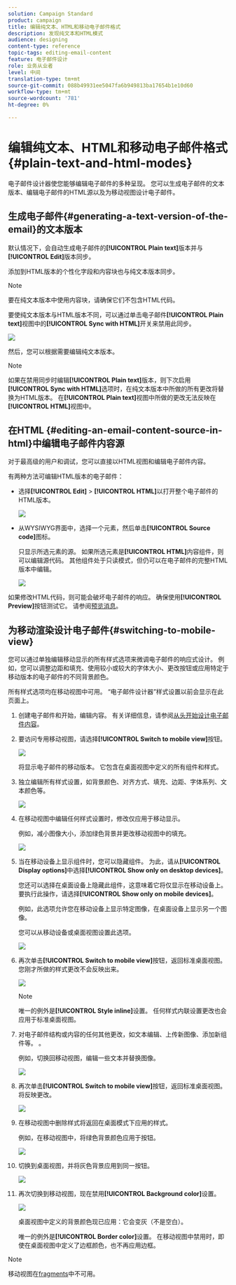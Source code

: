 ```yaml
---
solution: Campaign Standard
product: campaign
title: 编辑纯文本、HTML和移动电子邮件格式
description: 发现纯文本和HTML模式
audience: designing
content-type: reference
topic-tags: editing-email-content
feature: 电子邮件设计
role: 业务从业者
level: 中间
translation-type: tm+mt
source-git-commit: 088b49931ee5047fa6b949813ba17654b1e10d60
workflow-type: tm+mt
source-wordcount: '781'
ht-degree: 0%

---
```



# 编辑纯文本、HTML和移动电子邮件格式{#plain-text-and-html-modes}

电子邮件设计器使您能够编辑电子邮件的多种呈现。 您可以生成电子邮件的文本版本、编辑电子邮件的HTML源以及为移动视图设计电子邮件。

## 生成电子邮件{#generating-a-text-version-of-the-email}的文本版本

默认情况下，会自动生成电子邮件的&#x200B;**[!UICONTROL Plain text]**&#x200B;版本并与&#x200B;**[!UICONTROL Edit]**&#x200B;版本同步。

添加到HTML版本的个性化字段和内容块也与纯文本版本同步。

>[!NOTE]
>
>要在纯文本版本中使用内容块，请确保它们不包含HTML代码。

要使纯文本版本与HTML版本不同，可以通过单击电子邮件&#x200B;**[!UICONTROL Plain text]**&#x200B;视图中的&#x200B;**[!UICONTROL Sync with HTML]**&#x200B;开关来禁用此同步。

![](assets/email_designer_textversion.png)

然后，您可以根据需要编辑纯文本版本。

>[!NOTE]
>
>如果在禁用同步时编辑&#x200B;**[!UICONTROL Plain text]**&#x200B;版本，则下次启用&#x200B;**[!UICONTROL Sync with HTML]**&#x200B;选项时，在纯文本版本中所做的所有更改将替换为HTML版本。 在&#x200B;**[!UICONTROL Plain text]**&#x200B;视图中所做的更改无法反映在&#x200B;**[!UICONTROL HTML]**&#x200B;视图中。

## 在HTML {#editing-an-email-content-source-in-html}中编辑电子邮件内容源

对于最高级的用户和调试，您可以直接以HTML视图和编辑电子邮件内容。

有两种方法可编辑HTML版本的电子邮件：

* 选择&#x200B;**[!UICONTROL Edit]** > **[!UICONTROL HTML]**&#x200B;以打开整个电子邮件的HTML版本。

   ![](assets/email_designer_html1.png)

* 从WYSIWYG界面中，选择一个元素，然后单击&#x200B;**[!UICONTROL Source code]**&#x200B;图标。

   只显示所选元素的源。 如果所选元素是&#x200B;**[!UICONTROL HTML]**&#x200B;内容组件，则可以编辑源代码。 其他组件处于只读模式，但仍可以在电子邮件的完整HTML版本中编辑。

   ![](assets/email_designer_html2.png)

如果修改HTML代码，则可能会破坏电子邮件的响应。 确保使用&#x200B;**[!UICONTROL Preview]**&#x200B;按钮测试它。 请参阅[预览消息](../../sending/using/previewing-messages.md)。

## 为移动渲染设计电子邮件{#switching-to-mobile-view}

您可以通过单独编辑移动显示的所有样式选项来微调电子邮件的响应式设计。 例如，您可以调整边距和填充、使用较小或较大的字体大小、更改按钮或应用特定于移动版本的电子邮件的不同背景颜色。

所有样式选项均在移动视图中可用。 “电子邮件设计器”样式设置以前会显示在此页面上。

1. 创建电子邮件和开始，编辑内容。 有关详细信息，请参阅[从头开始设计电子邮件内容](../../designing/using/designing-from-scratch.md#designing-an-email-content-from-scratch)。
1. 要访问专用移动视图，请选择&#x200B;**[!UICONTROL Switch to mobile view]**&#x200B;按钮。

   ![](assets/email_designer_mobile_view_switch.png)

   将显示电子邮件的移动版本。 它包含在桌面视图中定义的所有组件和样式。

1. 独立编辑所有样式设置，如背景颜色、对齐方式、填充、边距、字体系列、文本颜色等。

   ![](assets/email_designer_mobile_view.png)

1. 在移动视图中编辑任何样式设置时，修改仅应用于移动显示。

   例如，减小图像大小，添加绿色背景并更改移动视图中的填充。

   ![](assets/email_designer_mobile_view_change.png)

1. 当在移动设备上显示组件时，您可以隐藏组件。 为此，请从&#x200B;**[!UICONTROL Display options]**&#x200B;中选择&#x200B;**[!UICONTROL Show only on desktop devices]**。

   您还可以选择在桌面设备上隐藏此组件，这意味着它将仅显示在移动设备上。 要执行此操作，请选择&#x200B;**[!UICONTROL Show only on mobile devices]**。

   例如，此选项允许您在移动设备上显示特定图像，在桌面设备上显示另一个图像。

   您可以从移动设备或桌面视图设置此选项。

   ![](assets/email_designer_mobile_hide.png)

1. 再次单击&#x200B;**[!UICONTROL Switch to mobile view]**&#x200B;按钮，返回标准桌面视图。 您刚才所做的样式更改不会反映出来。

   ![](assets/email_designer_mobile_view_desktop_no-change.png)

   >[!NOTE]
   >
   >唯一的例外是&#x200B;**[!UICONTROL Style inline]**&#x200B;设置。 任何样式内联设置更改也会应用于标准桌面视图。

1. 对电子邮件结构或内容的任何其他更改，如文本编辑、上传新图像、添加新组件等。 。

   例如，切换回移动视图，编辑一些文本并替换图像。

   ![](assets/email_designer_mobile_view_change_content.png)

1. 再次单击&#x200B;**[!UICONTROL Switch to mobile view]**&#x200B;按钮，返回标准桌面视图。 将反映更改。

   ![](assets/email_designer_mobile_view_desktop_content-change.png)

1. 在移动视图中删除样式将返回在桌面模式下应用的样式。

   例如，在移动视图中，将绿色背景颜色应用于按钮。

   ![](assets/email_designer_mobile_view_background_mobile.png)

1. 切换到桌面视图，并将灰色背景应用到同一按钮。

   ![](assets/email_designer_mobile_view_background_desktop.png)

1. 再次切换到移动视图，现在禁用&#x200B;**[!UICONTROL Background color]**&#x200B;设置。

   ![](assets/email_designer_mobile_view_background_mobile_disabled.png)

   桌面视图中定义的背景颜色现已应用：它会变灰（不是空白）。

   唯一的例外是&#x200B;**[!UICONTROL Border color]**&#x200B;设置。 在移动视图中禁用时，即使在桌面视图中定义了边框颜色，也不再应用边框。

>[!NOTE]
>
>移动视图在[fragments](../../designing/using/using-reusable-content.md#about-fragments)中不可用。
